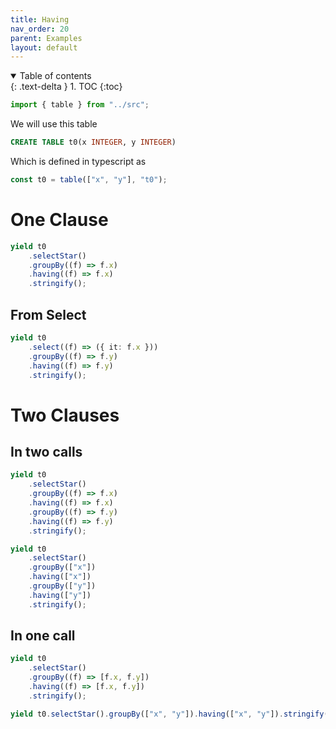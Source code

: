 ```yaml
---
title: Having
nav_order: 20
parent: Examples
layout: default
---
```


<details open markdown="block">
  <summary>
    Table of contents
  </summary>
  {: .text-delta }
1. TOC
{:toc}
</details>

```ts eval --replacePrintedInput=../src,sql-select-ts
import { table } from "../src";
```

We will use this table

```sql
CREATE TABLE t0(x INTEGER, y INTEGER)
```

Which is defined in typescript as

```ts eval
const t0 = table(["x", "y"], "t0");
```

# One Clause

```ts eval --yield=sql
yield t0
    .selectStar()
    .groupBy((f) => f.x)
    .having((f) => f.x)
    .stringify();
```

## From Select

```ts eval --yield=sql
yield t0
    .select((f) => ({ it: f.x }))
    .groupBy((f) => f.y)
    .having((f) => f.y)
    .stringify();
```

# Two Clauses

## In two calls

```ts eval --yield=sql
yield t0
    .selectStar()
    .groupBy((f) => f.x)
    .having((f) => f.x)
    .groupBy((f) => f.y)
    .having((f) => f.y)
    .stringify();
```

```ts eval --yield=sql
yield t0
    .selectStar()
    .groupBy(["x"])
    .having(["x"])
    .groupBy(["y"])
    .having(["y"])
    .stringify();
```

## In one call

```ts eval --yield=sql
yield t0
    .selectStar()
    .groupBy((f) => [f.x, f.y])
    .having((f) => [f.x, f.y])
    .stringify();
```

```ts eval --yield=sql
yield t0.selectStar().groupBy(["x", "y"]).having(["x", "y"]).stringify();
```
